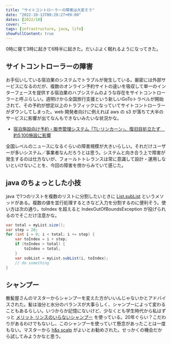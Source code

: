 ```yaml
---
title: "サイトコントローラーの障害は大変そう"
date: "2022-10-13T08:20:27+09:00"
dates: [2022/10]
cover: ""
tags: [infrastructure, java, life]
showFullContent: true
---
```


0時に寝て3時に起きて6時半に起きた。だいぶよく眠れるようになってきた。

## サイトコントローラーの障害

お手伝いしている宿泊業のシステムでトラブルが発生している。厳密には外部サービスになるのだが、複数のオンライン予約サイトの違いを吸収して単一のインターフェースを提供する宿泊業のハブシステムのような存在をサイトコントローラーと呼ぶらしい。週明けから全国旅行支援という新しいGoToトラベルが開始されて、その予約が想定以上のトラフィックになっていてサイトコントローラーがダウンしてしまった。web 開発者向けに例えれば aws の s3 が落ちて大半のサービスに影響が出てなんもできないみたいな状況かな。

* [宿泊施設向け予約・販売管理システム「TL-リンカーン」、復旧目処立たず　約5,100施設に影響](https://www.traicy.com/posts/20221012252499/)

全国レベルのニュースになるぐらいの障害規模が大きいらしい。それだけユーザーが多いシステム／事業者なんだろうとは思う。システムと向き合う上で障害が発生するのは仕方ないが、フォールトトレランスは常に意識して設計・運用しないといけないことを、今回の障害を傍からみていて感じた。

## java のちょっとした小技

java で1つのリストを複数のリストに分割したいときに [List.subList](https://docs.oracle.com/en/java/javase/17/docs/api/java.base/java/util/List.html#subList\(int,int\)) というメソッドがある。複数の値を並行処理するときなど入力を分割するのに便利そう。使い方は次の通り。toIndex を超えると IndexOutOfBoundsException が投げられるのでそこだけ注意かな。

```java
var total = myList.size();
var step = 20;
for (int i = 0; i < total; i += step) {
    var toIndex = i + step;
    if (toIndex > total) {
        toIndex = total;
    }
    var subList = myList.subList(i, toIndex);
    // do something
}
```

## シャンプー

散髪屋さんのマスターからシャンプーを変えた方がいいんじゃないかとアドバイスされた。髪は油分と水分のバランスが大事らしく、シャンプーによって変わることもあるらしい。いつからか記憶にないけど、少なくとも学生時代から私はずっと [メリット リンスのいらないシャンプー](https://www.kao.co.jp/merit/products/norinse/) を使っている。20年ぐらい？こだわりがあるわけでもないし、このシャンプーを使っていて懸念があったことは一度もない。マスターから [h&s scalp](https://hscare.jp/shop-products/men/all-collections) がよいとお勧めされた。せっかくの機会だから試してみようかなと思う。

